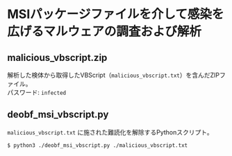 # MSIパッケージファイルを介して感染を広げるマルウェアの調査および解析

## malicious_vbscript.zip

解析した検体から取得したVBScript（`malicious_vbscript.txt`）を含んだZIPファイル。  
パスワード: `infected`

## deobf_msi_vbscript.py

`malicious_vbscript.txt` に施された難読化を解除するPythonスクリプト。

```
$ python3 ./deobf_msi_vbscript.py ./malicious_vbscript.txt
```
